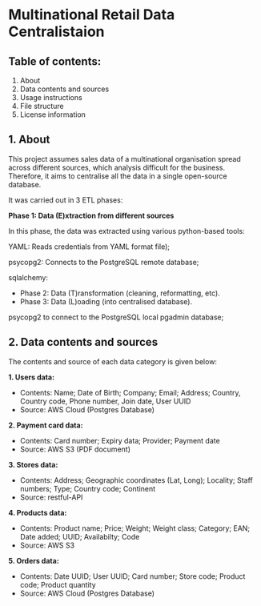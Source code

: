 # Multinational Retail Data Centralistaion

## Table of contents:
1. About
2. Data contents and sources
3. Usage instructions
4. File structure
5. License information

## 1. About

This project assumes sales data of a multinational organisation spread across different sources, which analysis difficult for the business. Therefore, it aims to centralise all the data in a single open-source database.

It was carried out in 3 ETL phases:

**Phase 1: Data (E)xtraction from different sources**

In this phase, the data was extracted using various python-based tools:

YAML:     Reads credentials from YAML format file);

psycopg2: Connects to the PostgreSQL remote database;

sqlalchemy:


* Phase 2: Data (T)ransformation (cleaning, reformatting, etc).
* Phase 3: Data (L)oading (into centralised database).

psycopg2 to connect to the PostgreSQL local pgadmin database;

## 2. Data contents and sources

The contents and source of each data category is given below:

**1. Users data:**
* Contents: Name; Date of Birth; Company; Email; Address; Country, Country code, Phone number, Join date, User UUID
* Source: AWS Cloud (Postgres Database)
 
**2. Payment card data:**
* Contents: Card number; Expiry data; Provider; Payment date
* Source: AWS S3 (PDF document)

**3. Stores data:**
* Contents: Address; Geographic coordinates (Lat, Long); Locality; Staff numbers; Type; Country code; Continent
* Source: restful-API

**4. Products data:**
* Contents: Product name; Price; Weight; Weight class; Category; EAN; Date added; UUID; Availabilty; Code
* Source: AWS S3

**5. Orders data:**
* Contents: Date UUID; User UUID; Card number; Store code; Product code; Product quantity
* Source: AWS Cloud (Postgres Database)

